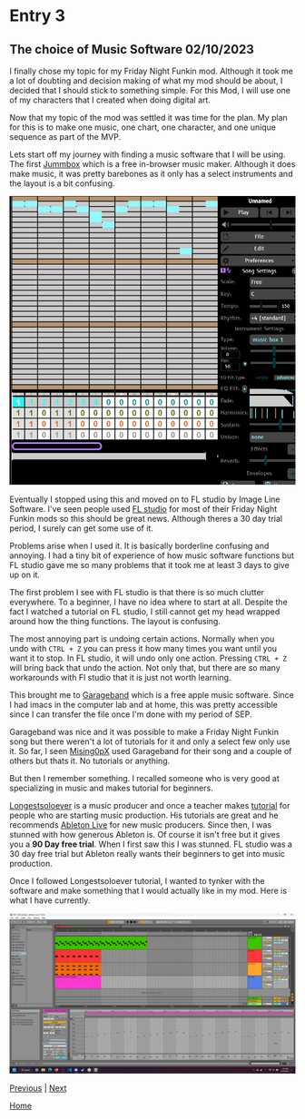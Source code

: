 # Entry 3
## The choice of Music Software 02/10/2023

I finally chose my topic for my Friday Night Funkin mod. Although it took me a lot of doubting and decision making of what my mod should be about, I decided that I should stick to something simple. For this Mod, I will use one of my characters that I created when doing digital art. 

Now that my topic of the mod was settled it was time for the plan. My plan for this is to make one music, one chart, one character, and one unique sequence as part of the MVP.

Lets start off my journey with finding a music software that I will be using. The first [Jummbox](https://jummbus.bitbucket.io) which is a free in-browser music maker. Although it does make music, it was pretty barebones as it only has a select instruments and the layout is a bit confusing. 

![image](../img/FreedomProject-1a.png)

Eventually I stopped using this and moved on to FL studio by Image Line Software. I've seen people used [FL studio](https://www.image-line.com) for most of their Friday Night Funkin mods so this should be great news. Although theres a 30 day trial period, I surely can get some use of it. 

Problems arise when I used it. It is basically borderline confusing and annoying. I had a tiny bit of experience of how music software functions but FL studio gave me so many problems that it took me at least 3 days to give up on it.

The first problem I see with FL studio is that there is so much clutter everywhere. To a beginner, I have no idea where to start at all. Despite the fact I watched a tutorial on FL studio, I still cannot get my head wrapped around how the thing functions. The layout is confusing.

The most annoying part is undoing certain actions. Normally when you undo with `CTRL + Z` you can press it how many times you want until you want it to stop. In FL studio, it will undo only one action. Pressing `CTRL + Z` will bring back that undo the action. Not only that, but there are so many workarounds with Fl studio that it is just not worth learning.

This brought me to [Garageband](https://www.apple.com/mac/garageband/) which is a free apple music software. Since I had imacs in the computer lab and at home, this was pretty accessible since I can transfer the file once I'm done with my period of SEP. 

Garageband was nice and it was possible to make a Friday Night Funkin song but there weren't a lot of tutorials for it and only a select few only use it. So far, I seen 
[Mising0pX](https://www.youtube.com/watch?v=NiSGXkodsek) used Garageband for their song and a couple of others but thats it. No tutorials or anything.

But then I remember something. I recalled someone who is very good at specializing in music and makes tutorial for beginners.

[Longestsoloever](https://www.youtube.com/@longestsoloever) is a music producer and once a teacher makes [tutorial](https://www.youtube.com/watch?v=m_LkC-liYkc&list=PLfb6KneL63QsQ58tj-RkDCHRmheAofPJj) for people who are starting music production. His tutorials are great and he recommends [Ableton Live](https://www.ableton.com/en/live/) for new music producers. Since then, I was stunned with how generous Ableton is. Of course it isn't free but it gives you a **90 Day free trial**. When I first saw this I was stunned. FL studio was a 30 day free trial but Ableton really wants their beginners to get into music production. 

Once I followed Longestsoloever tutorial, I wanted to tynker with the software and make something that I would actually like in my mod. Here is what I have currently.

![image](../img/FreedomProject-2a.png)


[Previous](entry02.md) | [Next](entry04.md)

[Home](../README.md)